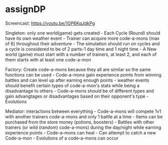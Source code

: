# assignDP

Screencast: https://youtu.be/1GP6KqJdkPg 

Singleton: only one world(game) gets created
    - Each Cycle (Round) should have its own weather event
    - Trainer can acquire more code-a-mons (max of 6) throughout their adventure
    - The simulation should run on cycles and a cycle is considered to be of 2 parts-1 day time and 1       night time
    - A New world (game) must start with a number of trainers, at least 2, and each of them starts with at least one code-a-mon

Factory: Create code-a-mons because they all are similar so the same functions can be used
    - Code-a-mons gain experience points from winning battles and can level up after earning enough points
    - weather events should benefit certain types of code-a-mon's stats while being a disadvantage to others 
    - Code-a-mons should be of different types and gain advangtages or disadvantages based on their opponent's type
    - Evolutions 
    
Mediator: interactions between everything 
    - Code-a-mons will compete 1v1 with another trainers code-a-mons and only 1 battle at a time
    - Items can be purchased from the store money (potions, boosters)
    - Battles with other trainers (or wild (random) code-a-mons) during the day/night while earning experience points
    - Code-a-mons can heal
    - Can attempt to catch a new Code-a-mon
    - Evolutions of a code-a-mons can occur